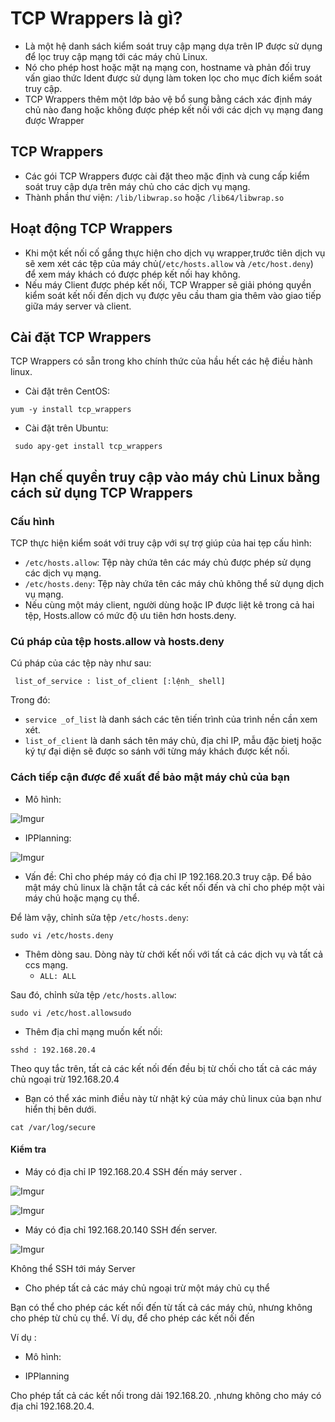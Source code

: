 # TCP Wrappers là gì?
* Là một hệ danh sách kiểm soát truy cập mạng dựa trên IP được sử dụng để lọc truy cập mạng tới các máy chủ Linux.
* Nó cho phép host hoặc mặt nạ mạng con, hostname và phản đối truy vấn giao thức Ident được sử dụng làm token lọc cho mục đích kiểm soát truy cập.
* TCP Wrappers thêm một lớp bảo vệ bổ sung bằng cách xác định máy chủ nào đang hoặc không được phép kết nối với các dịch vụ mạng đang được Wrapper

## TCP Wrappers
* Các gói TCP Wrappers được cài đặt theo mặc định và cung cấp kiểm soát truy cập dựa trên máy chủ cho các dịch vụ mạng.
* Thành phần thư viện: `/lib/libwrap.so` hoặc `/lib64/libwrap.so` 
## Hoạt động TCP Wrappers
* Khi một kết nối cố gắng thực hiện cho dịch vụ wrapper,trước tiên dịch vụ sẽ xem xét các tệp của máy chủ(`/etc/hosts.allow` và `/etc/host.deny`) để xem máy khách có được phép kết nối hay không. 
* Nếu máy Client được phép kết nối, TCP Wrapper sẽ giải phóng quyền kiểm soát kết nối đến dịch vụ được yêu cầu tham gia thêm vào giao tiếp giữa máy server và client.

## Cài đặt TCP Wrappers
TCP Wrappers có sẵn trong kho chính thức của hầu hết các hệ điều hành linux.
* Cài đặt trên CentOS:

` yum -y install tcp_wrappers `

* Cài đặt trên Ubuntu:

` sudo apy-get install tcp_wrappers`

## Hạn chế quyền truy cập vào máy chủ Linux bằng cách sử dụng TCP Wrappers 
### Cấu hình 
TCP thực hiện kiểm soát với truy cập với sự trợ giúp của hai tẹp cấu hình:
* `/etc/hosts.allow`: Tệp này chứa tên các máy chủ được phép sử dụng các dịch vụ mạng.
* `/etc/hosts.deny`: Tệp này chứa tên các máy chủ không thể sử dụng dịch vụ mạng.
* Nếu cùng một máy client, người dùng hoặc IP được liệt kê trong cả hai tệp, Hosts.allow có mức độ ưu tiên hơn hosts.deny.
### Cú pháp của tệp hosts.allow và hosts.deny
Cú pháp của các tệp này như sau:

` list_of_service : list_of_client [:lệnh_ shell]`

Trong đó:
* `service _of_list` là danh sách các tên tiến trình của trình nền cần xem xét.
* `list_of_client` là danh sách tên máy chủ, địa chỉ IP, mẫu đặc bietj hoặc ký tự đại diện sẽ được so sánh với từng máy khách được kết nối.
### Cách tiếp cận được đề xuất để bảo mật máy chủ của bạn
* Mô hình:

![Imgur](https://i.imgur.com/Wn4FAz1.png)

* IPPlanning:

![Imgur](https://i.imgur.com/NjPyZ9Y.png)

* Vấn đề: Chỉ cho phép máy có địa chỉ IP 192.168.20.3 truy cập.
Để bảo mật máy chủ linux là chặn tắt cả các kết nối đến và chỉ cho phép một vài máy chủ hoặc mạng cụ thể. 

Để làm vậy, chỉnh sửa tệp `/etc/hosts.deny`:

`sudo vi /etc/hosts.deny`

* Thêm dòng sau. Dòng này từ chới kết nối với tất cả các dịch vụ và tất cả ccs mạng.
    * `ALL: ALL`    

Sau đó, chỉnh sửa tệp `/etc/hosts.allow`:

`sudo vi /etc/host.allowsudo`

* Thêm địa chỉ mạng muốn kết nối:

`sshd : 192.168.20.4`

Theo quy tắc trên, tất cả các kết nối đến đều bị từ chối cho tất cả các máy chủ ngoại trừ 192.168.20.4

* Bạn có thể xác minh điều này từ nhật ký của máy chủ linux của bạn như hiển thị bên dưới.

`cat /var/log/secure`

#### Kiểm tra

* Máy có địa chỉ IP 192.168.20.4 SSH đến máy server .

![Imgur](https://i.imgur.com/j9uO5i6.png)

![Imgur](https://i.imgur.com/Cn3GFYN.png)

* Máy có địa chỉ 192.168.20.140 SSH đến server.

![Imgur](https://i.imgur.com/p9TaYU9.png)

Không thể SSH tới máy Server

* Cho phép tất cả các máy chủ ngoại trừ một máy chủ cụ thể

Bạn có thể cho phép các kết nối đến từ tất cả các máy chủ, nhưng không cho phép từ chủ cụ thể. Ví dụ, để cho phép các kết nối đến 

Ví dụ :
* Mô hình:

* IPPlanning

Cho phép tất cả các kết nối trong dải 192.168.20. ,nhưng không cho máy có địa chỉ 192.168.20.4.